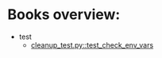 # Books overview:

 * test
     * [cleanup_test.py::test_check_env_vars](test/cleanup_test.py::test_check_env_vars.md)

